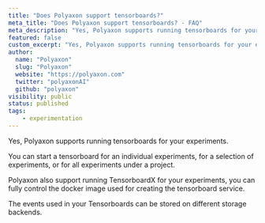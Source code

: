 ```yaml
---
title: "Does Polyaxon support tensorboards?"
meta_title: "Does Polyaxon support tensorboards? - FAQ"
meta_description: "Yes, Polyaxon supports running tensorboards for your experiments."
featured: false
custom_excerpt: "Yes, Polyaxon supports running tensorboards for your experiments."
author:
  name: "Polyaxon"
  slug: "Polyaxon"
  website: "https://polyaxon.com"
  twitter: "polyaxonAI"
  github: "polyaxon"
visibility: public
status: published
tags:
    - experimentation
---
```


Yes, Polyaxon supports running tensorboards for your experiments.

You can start a tensorboard for an individual experiments, for a selection of experiments, or for all experiments under a project. 

Polyaxon also support running TensorboardX for your experiments, you can fully control the docker image used for creating the tensorboard service.

The events used in your Tensorboards can be stored on different storage backends.
